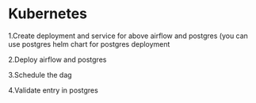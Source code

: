 # Kubernetes


1.Create deployment and service for above airflow and postgres (you can use postgres helm chart for postgres deployment

2.Deploy airflow and postgres

3.Schedule the dag

4.Validate entry in postgres
